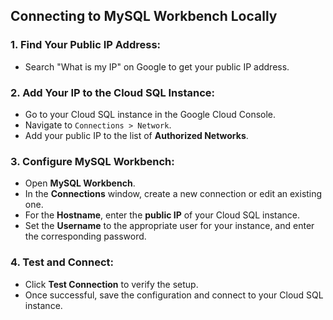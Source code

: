 ## Connecting to MySQL Workbench Locally

### 1. Find Your Public IP Address:
- Search "What is my IP" on Google to get your public IP address.

### 2. Add Your IP to the Cloud SQL Instance:
- Go to your Cloud SQL instance in the Google Cloud Console.
- Navigate to `Connections > Network`.
- Add your public IP to the list of **Authorized Networks**.

### 3. Configure MySQL Workbench:
- Open **MySQL Workbench**.
- In the **Connections** window, create a new connection or edit an existing one.
- For the **Hostname**, enter the **public IP** of your Cloud SQL instance.
- Set the **Username** to the appropriate user for your instance, and enter the corresponding password.

### 4. Test and Connect:
- Click **Test Connection** to verify the setup.
- Once successful, save the configuration and connect to your Cloud SQL instance.
